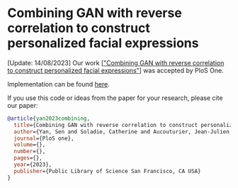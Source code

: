 # Combining GAN with reverse correlation to construct personalized facial expressions
[Update: 14/08/2023] Our work [["Combining GAN with reverse correlation to construct personalized facial expressions"](https://)] was accepted by PloS One.

Implementation can be found [here](https://github.com/yansen0508/Mental-Deep-Reverse-Engineering).

If you use this code or ideas from the paper for your research, please cite our paper:
```BibTeX
@article{yan2023combining,
  title={Combining GAN with reverse correlation to construct personalized facial expressions},
  author={Yan, Sen and Soladie, Catherine and Aucouturier, Jean-Julien and Seguier, Renaud},
  journal={PloS one},
  volume={},
  number={},
  pages={},
  year={2023},
  publisher={Public Library of Science San Francisco, CA USA}
}
```
